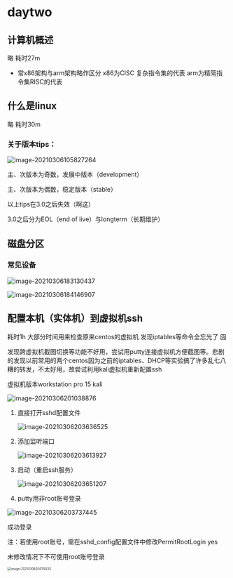 # daytwo

## 计算机概述 

略  耗时27m

- 常x86架构与arm架构略作区分 x86为CISC 复杂指令集的代表 arm为精简指令集RISC的代表

## 什么是linux

略 耗时30m

### 关于版本tips：

![image-20210306105827264](C:\Users\Mechrevo\AppData\Roaming\Typora\typora-user-images\image-20210306105827264.png)

主、次版本为奇数，发展中版本（development）

主、次版本为偶数，稳定版本（stable）

以上tips在3.0之后失效（啊这）

3.0之后分为EOL（end of live）与longterm（长期维护）

## 磁盘分区

### 常见设备

![image-20210306183130437](C:\Users\Mechrevo\AppData\Roaming\Typora\typora-user-images\image-20210306183130437.png)

![image-20210306184146907](C:\Users\Mechrevo\AppData\Roaming\Typora\typora-user-images\image-20210306184146907.png)

## 配置本机（实体机）到虚拟机ssh

耗时1h	大部分时间用来检查原来centos的虚拟机 发现iptables等命令全忘光了 囧

发现跨虚拟机截图切换等功能不好用，尝试用putty连接虚拟机方便截图等。悲剧的发现以前常用的两个centos因为之前的iptables、DHCP等实验搞了许多乱七八糟的转发，不太好用，故尝试利用kali虚拟机重新配置ssh

虚拟机版本workstation pro 15 kali

![image-20210306201038876](C:\Users\Mechrevo\AppData\Roaming\Typora\typora-user-images\image-20210306201038876.png)

1. 直接打开sshd配置文件

   ![image-20210306203636525](C:\Users\Mechrevo\AppData\Roaming\Typora\typora-user-images\image-20210306203636525.png)

2. 添加监听端口

   ![image-20210306203613927](C:\Users\Mechrevo\AppData\Roaming\Typora\typora-user-images\image-20210306203613927.png)

3. 启动（重启ssh服务）

   ![image-20210306203651207](C:\Users\Mechrevo\AppData\Roaming\Typora\typora-user-images\image-20210306203651207.png)

4. putty用非root账号登录

![image-20210306203737445](C:\Users\Mechrevo\AppData\Roaming\Typora\typora-user-images\image-20210306203737445.png)

成功登录

注：若使用root账号，需在sshd_config配置文件中修改PermitRootLogin yes

未修改情况下不可使用root账号登录

<img src="C:\Users\Mechrevo\AppData\Roaming\Typora\typora-user-images\image-20210306204119232.png" alt="image-20210306204119232" style="zoom:50%;" />